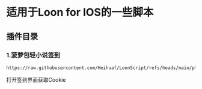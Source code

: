 # 适用于Loon for IOS的一些脚本

## 插件目录
### 1.菠萝包轻小说签到
```url
https://raw.githubusercontent.com/Heihuaf/LoonScript/refs/heads/main/plugin/sfacg.plugin
```
打开签到界面获取Cookie
